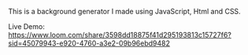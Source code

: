 This is a background generator I made using JavaScript, Html and CSS.

Live Demo: https://www.loom.com/share/3598dd18875f41d295193813c15727f6?sid=45079943-e920-4760-a3e2-09b96ebd9482
